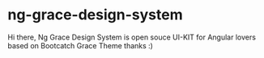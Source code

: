 # ng-grace-design-system
Hi there, Ng Grace Design System is open souce UI-KIT for Angular lovers based on Bootcatch Grace Theme thanks :)
